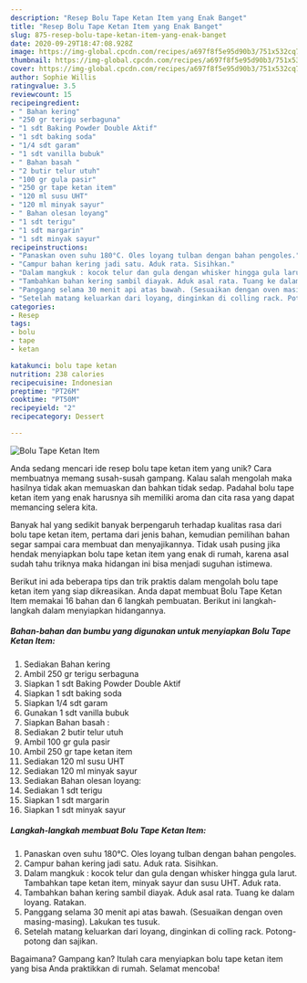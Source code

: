 ```yaml
---
description: "Resep Bolu Tape Ketan Item yang Enak Banget"
title: "Resep Bolu Tape Ketan Item yang Enak Banget"
slug: 875-resep-bolu-tape-ketan-item-yang-enak-banget
date: 2020-09-29T18:47:08.928Z
image: https://img-global.cpcdn.com/recipes/a697f8f5e95d90b3/751x532cq70/bolu-tape-ketan-item-foto-resep-utama.jpg
thumbnail: https://img-global.cpcdn.com/recipes/a697f8f5e95d90b3/751x532cq70/bolu-tape-ketan-item-foto-resep-utama.jpg
cover: https://img-global.cpcdn.com/recipes/a697f8f5e95d90b3/751x532cq70/bolu-tape-ketan-item-foto-resep-utama.jpg
author: Sophie Willis
ratingvalue: 3.5
reviewcount: 15
recipeingredient:
- " Bahan kering"
- "250 gr terigu serbaguna"
- "1 sdt Baking Powder Double Aktif"
- "1 sdt baking soda"
- "1/4 sdt garam"
- "1 sdt vanilla bubuk"
- " Bahan basah "
- "2 butir telur utuh"
- "100 gr gula pasir"
- "250 gr tape ketan item"
- "120 ml susu UHT"
- "120 ml minyak sayur"
- " Bahan olesan loyang"
- "1 sdt terigu"
- "1 sdt margarin"
- "1 sdt minyak sayur"
recipeinstructions:
- "Panaskan oven suhu 180°C. Oles loyang tulban dengan bahan pengoles."
- "Campur bahan kering jadi satu. Aduk rata. Sisihkan."
- "Dalam mangkuk : kocok telur dan gula dengan whisker hingga gula larut. Tambahkan tape ketan item, minyak sayur dan susu UHT. Aduk rata."
- "Tambahkan bahan kering sambil diayak. Aduk asal rata. Tuang ke dalam loyang. Ratakan."
- "Panggang selama 30 menit api atas bawah. (Sesuaikan dengan oven masing-masing). Lakukan tes tusuk."
- "Setelah matang keluarkan dari loyang, dinginkan di colling rack. Potong-potong dan sajikan."
categories:
- Resep
tags:
- bolu
- tape
- ketan

katakunci: bolu tape ketan 
nutrition: 238 calories
recipecuisine: Indonesian
preptime: "PT26M"
cooktime: "PT50M"
recipeyield: "2"
recipecategory: Dessert

---
```



![Bolu Tape Ketan Item](https://img-global.cpcdn.com/recipes/a697f8f5e95d90b3/751x532cq70/bolu-tape-ketan-item-foto-resep-utama.jpg)

Anda sedang mencari ide resep bolu tape ketan item yang unik? Cara membuatnya memang susah-susah gampang. Kalau salah mengolah maka hasilnya tidak akan memuaskan dan bahkan tidak sedap. Padahal bolu tape ketan item yang enak harusnya sih memiliki aroma dan cita rasa yang dapat memancing selera kita.



Banyak hal yang sedikit banyak berpengaruh terhadap kualitas rasa dari bolu tape ketan item, pertama dari jenis bahan, kemudian pemilihan bahan segar sampai cara membuat dan menyajikannya. Tidak usah pusing jika hendak menyiapkan bolu tape ketan item yang enak di rumah, karena asal sudah tahu triknya maka hidangan ini bisa menjadi suguhan istimewa.


Berikut ini ada beberapa tips dan trik praktis dalam mengolah bolu tape ketan item yang siap dikreasikan. Anda dapat membuat Bolu Tape Ketan Item memakai 16 bahan dan 6 langkah pembuatan. Berikut ini langkah-langkah dalam menyiapkan hidangannya.

<!--inarticleads1-->

##### Bahan-bahan dan bumbu yang digunakan untuk menyiapkan Bolu Tape Ketan Item:

1. Sediakan  Bahan kering
1. Ambil 250 gr terigu serbaguna
1. Siapkan 1 sdt Baking Powder Double Aktif
1. Siapkan 1 sdt baking soda
1. Siapkan 1/4 sdt garam
1. Gunakan 1 sdt vanilla bubuk
1. Siapkan  Bahan basah :
1. Sediakan 2 butir telur utuh
1. Ambil 100 gr gula pasir
1. Ambil 250 gr tape ketan item
1. Sediakan 120 ml susu UHT
1. Sediakan 120 ml minyak sayur
1. Sediakan  Bahan olesan loyang:
1. Sediakan 1 sdt terigu
1. Siapkan 1 sdt margarin
1. Siapkan 1 sdt minyak sayur




<!--inarticleads2-->

##### Langkah-langkah membuat Bolu Tape Ketan Item:

1. Panaskan oven suhu 180°C. Oles loyang tulban dengan bahan pengoles.
1. Campur bahan kering jadi satu. Aduk rata. Sisihkan.
1. Dalam mangkuk : kocok telur dan gula dengan whisker hingga gula larut. Tambahkan tape ketan item, minyak sayur dan susu UHT. Aduk rata.
1. Tambahkan bahan kering sambil diayak. Aduk asal rata. Tuang ke dalam loyang. Ratakan.
1. Panggang selama 30 menit api atas bawah. (Sesuaikan dengan oven masing-masing). Lakukan tes tusuk.
1. Setelah matang keluarkan dari loyang, dinginkan di colling rack. Potong-potong dan sajikan.




Bagaimana? Gampang kan? Itulah cara menyiapkan bolu tape ketan item yang bisa Anda praktikkan di rumah. Selamat mencoba!
